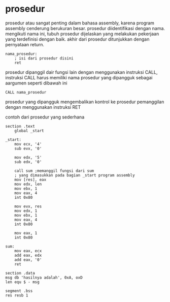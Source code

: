 # prosedur

prosedur atau sangat penting dalam bahasa assembly, karena program assembly cenderung berukuran besar. prosedur diidentifikasi dengan nama. mengikuti nama ini, tubuh prosedur dijelaskan yang melakukan pekerjaan yang terdefinisi dengan baik. akhir dari prosedur ditunjukkan dengan pernyataan return.

```assembly
nama_prosedur:
    ; isi dari prosedur disini
    ret
```
prosedur dipanggil dair fungsi lain dengan menggunakan instruksi CALL, instruksi CALL harus memiliki nama prosedur yang dipangguk sebagai aargumen seperti dibawah ini

```assembly
CALL nama_prosedur
```

prosedur yang dipangguk mengembalikan kontrol ke prosedur pemanggilan dengan menggunakan instruksi RET

contoh dari prosedur yang sederhana

```assembly
section .text
    global _start

_start:
    mov ecx, '4'
    sub evx, '0'

    mov edx, '5'
    sub edx, '0'

    call sum ;memanggil fungsi dari sum
    ; yang dimasukkan pada bagian _start program assembly
    mov [res], eax
    mov edx, len
    mov ebx, 1
    mov eax, 4
    int 0x80

    mov evx, res
    mov edx, 1
    mov ebx, 1
    mov eax, 4
    int 0x80

    mov eax, 1
    int 0x80

sum:
    mov eax, ecx
    add eax, edx
    add eax, '0'
    ret

section .data
msg db 'hasilnya adalah', 0xA, oxD
len equ $ - msg

segment .bss
res resb 1
```